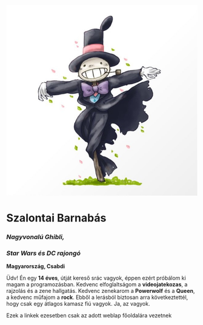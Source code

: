 <html>
<head>
  <meta charset="utf-8">
  <meta name="viewport" content="width=device-width">
  <title>Barni oldala</title>
  <link rel="stylesheet" type="text/css" href="profilom.css">
  <link rel="stylesheet" href="https://cdnjs.cloudflare.com/ajax/libs/font-awesome/4.7.0/css/font-awesome.min.css">
  <link rel="stylesheet" media="screen" href="https://fontlibrary.org/face/8bit-wonder" type="text/css"/>
  <link rel="shortcut icon" href="assets/turnip-head.jpg" type="image/x-icon" />
  <link rel="stylesheet" type="text/css" href="_config.yml">
</head>
<body><div id="canvas">
  <img id="turnip" class="center" src="assets/turnip-head.jpg">
  <h1>Szalontai Barnabás</h1>
  <em><h3>Nagyvonalú Ghibli,</h3><h3> Star Wars és DC rajongó</h3></em>
  <p id="location"><strong id="hu1">Magy</strong><strong id="hu2">aror</strong><strong id="hu3">szág, </strong><strong>Csabdi</strong> <a href="https://www.google.hu/maps/place/Csabdi,+2064/@47.5441846,18.5524992,13z/data=!4m5!3m4!1s0x476a6c9b89034eaf:0x400c4290c1e7e50!8m2!3d47.5229299!4d18.6085371" target="_blank"><i class="fa fa-map-marker"></i></a></p>
  <p id="textaboutme1">Üdv! Én egy <strong>14 éves</strong>, útját kereső srác vagyok, éppen ezért próbálom ki magam a programozásban. Kedvenc elfoglaltságom a <strong id="vid">videojatekozas</strong>, a rajzolás és a zene hallgatás. Kedvenc zenekarom a <strong>Powerwolf</strong> és a <strong>Queen</strong>, a kedvenc műfajom a <strong>rock</strong>. Ebből a lerásból biztosan arra következtettél, hogy csak egy átlagos kamasz fiú vagyok. Ja, az vagyok.</p>
  <p id="info">Ezek a linkek ezesetben csak az adott weblap főoldalára vezetnek</p>
  <tr>
    <th><a id="fb" class="social" href="https://facebook.com" target="_blank"><i class="fa fa-facebook"></i></a></th>
    <th><a id="ig" class="social"  href="https://instagram.com" target="_blank"><i class="fa fa-instagram"></i></a></th>
    <th><a id="tw" class="social"  href="https://twitter.com" target="_blank"><i class="fa fa-twitter"></i></a></th>
    <th><a id="yt" class="social"  href="https://youtube.com" target="_blank"><i class="fa fa-youtube-play"></i></a></th>
  </tr>
  </div></body>
</html>

